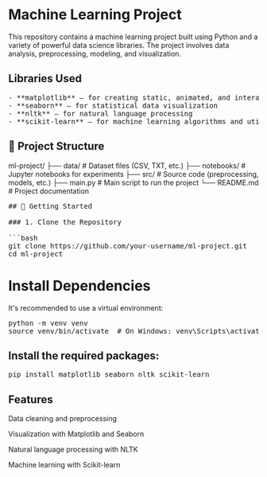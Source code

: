 # Machine Learning Project

This repository contains a machine learning project built using Python and a variety of powerful data science libraries. The project involves data analysis, preprocessing, modeling, and visualization.

##  Libraries Used

<pre>
- **matplotlib** – for creating static, animated, and interactive plots
- **seaborn** – for statistical data visualization
- **nltk** – for natural language processing
- **scikit-learn** – for machine learning algorithms and utilities
</pre>
## 📁 Project Structure

ml-project/
├── data/ # Dataset files (CSV, TXT, etc.)
├── notebooks/ # Jupyter notebooks for experiments
├── src/ # Source code (preprocessing, models, etc.)
├── main.py # Main script to run the project
└── README.md # Project documentation

<pre>
## 🚀 Getting Started

### 1. Clone the Repository

```bash
git clone https://github.com/your-username/ml-project.git
cd ml-project
</pre>

<h1>Install Dependencies</h1>
It's recommended to use a virtual environment:
<pre>
python -m venv venv
source venv/bin/activate  # On Windows: venv\Scripts\activate
</pre>
<h2>Install the required packages:</h2>
<pre>
pip install matplotlib seaborn nltk scikit-learn
</pre>
<h2>Features</h2>
Data cleaning and preprocessing

Visualization with Matplotlib and Seaborn

Natural language processing with NLTK

Machine learning with Scikit-learn

